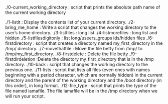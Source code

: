 
./0-current_working_directory : script that prints the absolute path name of the current working directory

./1-listit : Display the contents list of your current directory.
./2-bring_me_home : Write a script that changes the working directory to the user’s home directory.
./3-listfiles : long list
./4-listmorefiles : long list and hidden
./5-listfilesdigitonly : list long/useers_groups ids/hidden files
./6-firstdirectory : script that creates a directory named my_first_directory in the /tmp/ directory.
./7-movethatfile : Move the file betty from /tmp/ to /tmp/my_first_directory.
./8-firstdelete : Delete the file betty
./9-firstdirdeletion :Delete the directory my_first_directory that is in the /tmp directory.
./10-back : script that changes the working directory to the previous one.
./11-lists :  script that lists all files (even ones with names beginning with a period character, which are normally hidden) in the current directory and the parent of the working directory and the /boot directory (in this order), in long format.
./12-file_type : script that prints the type of the file named iamafile. The file iamafile will be in the /tmp directory when we will run your script.



